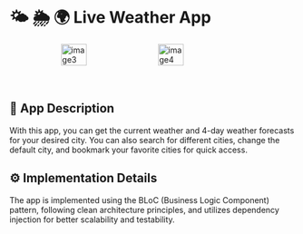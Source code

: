 <h1>🌤️ 🌦️ 🌍 Live Weather App</h1>

<div style="display: flex; justify-content: center; gap: 20px;">
  <img width="288" alt="image3" src="https://github.com/user-attachments/assets/11e7d8e3-9d39-44dc-9951-56bd60ad5cf1" style="width: 30%;">
  <img width="286" alt="image4" src="https://github.com/user-attachments/assets/c7ceca81-2739-474d-a685-b2ecb23b5711" style="width: 30%;">  
</div>

<br>
<br>
<h2>📱 App Description</h2>

<p>With this app, you can get the current weather and 4-day weather forecasts for your desired city. You can also search for different cities, change the default city, and bookmark your favorite cities for quick access.</p>

<h2>⚙️ Implementation Details</h2>

<p>The app is implemented using the BLoC (Business Logic Component) pattern, following clean architecture principles, and utilizes dependency injection for better scalability and testability.</p>



